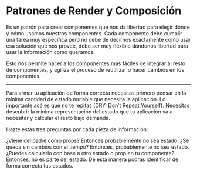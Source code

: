 # Patrones de Render y Composición

Es un patrón para crear componentes que nos da libertad para elegir dónde y cómo usamos nuestros componentes. Cada componente debe cumplir una tarea muy específica pero no debe de decirnos exactamente como usar esa solución que nos provee, debe ser muy flexible dándonos libertad para usar la información como queramos.

Esto nos permite hacer a los componentes más fáciles de integrar al resto de componentes, y agiliza el proceso de reutilizar o hacer cambios en los componentes.

---

Para armar tu aplicación de forma correcta necesitas primero pensar en la mínima cantidad de estado mutable que necesita la aplicación. Lo importante acá es que no te repitas (DRY: Don’t Repeat Yourself). Necesitas descubrir la mínima representación del estado que tu aplicación va a necesitar y calcular el resto bajo demanda.

Hazte estas tres preguntas por cada pieza de información:

¿Viene del padre como props? Entonces probablemente no sea estado.
¿Se queda sin cambios con el tiempo? Entonces, probablemente no sea estado.
¿Puedes calcularlo con base a otro estado o prop en tu componente? Entonces, no es parte del estado.
De esta manera podrás identificar de forma correcta tus estados.